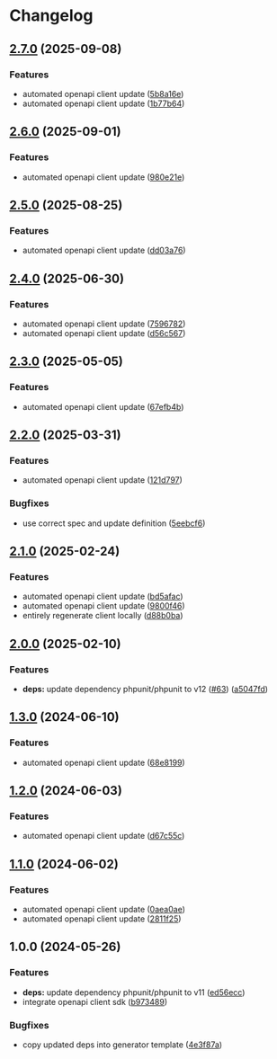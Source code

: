 # Changelog

## [2.7.0](https://github.com/gopad/gopad-php/compare/v2.6.0...v2.7.0) (2025-09-08)


### Features

* automated openapi client update ([5b8a16e](https://github.com/gopad/gopad-php/commit/5b8a16ee0033effdd661effe7d11889aff6b34b2))
* automated openapi client update ([1b77b64](https://github.com/gopad/gopad-php/commit/1b77b64bcabe3d29e5642fb87f0a0edcdacc8b75))

## [2.6.0](https://github.com/gopad/gopad-php/compare/v2.5.0...v2.6.0) (2025-09-01)


### Features

* automated openapi client update ([980e21e](https://github.com/gopad/gopad-php/commit/980e21ec3e940914dee06117ccae641071a6d99a))

## [2.5.0](https://github.com/gopad/gopad-php/compare/v2.4.0...v2.5.0) (2025-08-25)


### Features

* automated openapi client update ([dd03a76](https://github.com/gopad/gopad-php/commit/dd03a7607847ce888b2bc17bd7f2b26b8a4f2707))

## [2.4.0](https://github.com/gopad/gopad-php/compare/v2.3.0...v2.4.0) (2025-06-30)


### Features

* automated openapi client update ([7596782](https://github.com/gopad/gopad-php/commit/75967824fb463398120659ac8e706c97150fc2a7))
* automated openapi client update ([d56c567](https://github.com/gopad/gopad-php/commit/d56c567bab12ec9a5c5770b3b1ddcb30a7c5354e))

## [2.3.0](https://github.com/gopad/gopad-php/compare/v2.2.0...v2.3.0) (2025-05-05)


### Features

* automated openapi client update ([67efb4b](https://github.com/gopad/gopad-php/commit/67efb4b554f19d82673a578737a6f2db08975cf0))

## [2.2.0](https://github.com/gopad/gopad-php/compare/v2.1.0...v2.2.0) (2025-03-31)


### Features

* automated openapi client update ([121d797](https://github.com/gopad/gopad-php/commit/121d797950c844e29482e18436d9e22c5680671c))


### Bugfixes

* use correct spec and update definition ([5eebcf6](https://github.com/gopad/gopad-php/commit/5eebcf66e616965e191331e262fef3fb088cad00))

## [2.1.0](https://github.com/gopad/gopad-php/compare/v2.0.0...v2.1.0) (2025-02-24)


### Features

* automated openapi client update ([bd5afac](https://github.com/gopad/gopad-php/commit/bd5afac66eee6bf725bca26f4a0a338b0e0b6162))
* automated openapi client update ([9800f46](https://github.com/gopad/gopad-php/commit/9800f46c6679fc3d2f623fee7c640aa0cf8563c8))
* entirely regenerate client locally ([d88b0ba](https://github.com/gopad/gopad-php/commit/d88b0ba9d4780fcb2b8b5071dcf5fa32c9db6ef9))

## [2.0.0](https://github.com/gopad/gopad-php/compare/v1.3.0...v2.0.0) (2025-02-10)


### Features

* **deps:** update dependency phpunit/phpunit to v12 ([#63](https://github.com/gopad/gopad-php/issues/63)) ([a5047fd](https://github.com/gopad/gopad-php/commit/a5047fda0af802a60c95e51d40fb0a6c27c18b01))

## [1.3.0](https://github.com/gopad/gopad-php/compare/v1.2.0...v1.3.0) (2024-06-10)


### Features

* automated openapi client update ([68e8199](https://github.com/gopad/gopad-php/commit/68e81990e97789c4e94daebeb0c966c63b52dfd6))

## [1.2.0](https://github.com/gopad/gopad-php/compare/v1.1.0...v1.2.0) (2024-06-03)


### Features

* automated openapi client update ([d67c55c](https://github.com/gopad/gopad-php/commit/d67c55cbcea323df21a416b87a1261d53c4d384e))

## [1.1.0](https://github.com/gopad/gopad-php/compare/v1.0.0...v1.1.0) (2024-06-02)


### Features

* automated openapi client update ([0aea0ae](https://github.com/gopad/gopad-php/commit/0aea0ae1f3f403bf127b463c95ba112f721d2a55))
* automated openapi client update ([2811f25](https://github.com/gopad/gopad-php/commit/2811f254e413b22b629d5db5c7e3939228dd3d80))

## 1.0.0 (2024-05-26)


### Features

* **deps:** update dependency phpunit/phpunit to v11 ([ed56ecc](https://github.com/gopad/gopad-php/commit/ed56ecccd4d950c3d1cc281028329e88de582bfb))
* integrate openapi client sdk ([b973489](https://github.com/gopad/gopad-php/commit/b97348999016df6283717fc530c92c6eccba978f))


### Bugfixes

* copy updated deps into generator template ([4e3f87a](https://github.com/gopad/gopad-php/commit/4e3f87ac4273b1b3a10bad4ff6cb0c9a21ff80c5))
